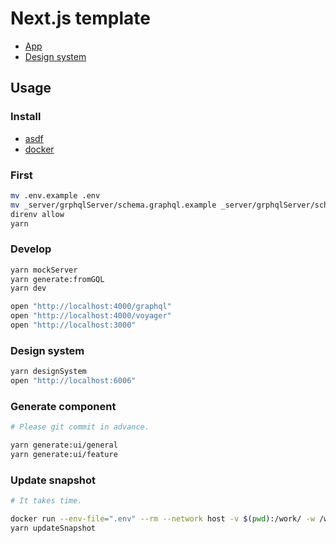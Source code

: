 # Next.js template

- [App](https://next-js-tpl-62l80d57r-akira-toriyama.vercel.app/)
- [Design system](https://next-js-tpl-designsystem-1cq9u10a7-akira-toriyama.vercel.app)

## Usage

### Install

- [asdf](https://github.com/asdf-vm/asdf)
- [docker](https://docs.docker.com)

### First

```bash
mv .env.example .env
mv _server/grphqlServer/schema.graphql.example _server/grphqlServer/schema.graphql
direnv allow
yarn
```

### Develop

```bash
yarn mockServer
yarn generate:fromGQL
yarn dev

open "http://localhost:4000/graphql"
open "http://localhost:4000/voyager"
open "http://localhost:3000"
```

### Design system

```bash
yarn designSystem
open "http://localhost:6006"
```

### Generate component

```bash
# Please git commit in advance.

yarn generate:ui/general
yarn generate:ui/feature
```

### Update snapshot

```bash
# It takes time.

docker run --env-file=".env" --rm --network host -v $(pwd):/work/ -w /work/ -it mcr.microsoft.com/playwright /bin/bash
yarn updateSnapshot
```
